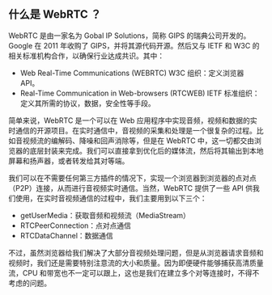 ## 什么是 WebRTC ？

WebRTC 是由一家名为 Gobal IP Solutions，简称 GIPS 的瑞典公司开发的。Google 在 2011 年收购了 GIPS，并将其源代码开源。然后又与 IETF 和 W3C 的相关标准机构合作，以确保行业达成共识。其中：

- Web Real-Time Communications (WEBRTC) W3C 组织：定义浏览器 API。
- Real-Time Communication in Web-browsers (RTCWEB) IETF 标准组织：定义其所需的协议，数据，安全性等手段。

简单来说，WebRTC 是一个可以在 Web 应用程序中实现音频，视频和数据的实时通信的开源项目。在实时通信中，音视频的采集和处理是一个很复杂的过程。比如音视频流的编解码、降噪和回声消除等，但是在 WebRTC 中，这一切都交由浏览器的底层封装来完成。我们可以直接拿到优化后的媒体流，然后将其输出到本地屏幕和扬声器，或者转发给其对等端。

我们可以在不需要任何第三方插件的情况下，实现一个浏览器到浏览器的点对点（P2P）连接，从而进行音视频实时通信。当然，WebRTC 提供了一些 API 供我们使用，在实时音视频通信的过程中，我们主要用到以下三个：

- getUserMedia：获取音频和视频流（MediaStream）
- RTCPeerConnection：点对点通信
- RTCDataChannel：数据通信

不过，虽然浏览器给我们解决了大部分音视频处理问题，但是从浏览器请求音频和视频时，我们还是需要特别注意流的大小和质量。因为即便硬件能够捕获高清质量流，CPU 和带宽也不一定可以跟上，这也是我们在建立多个对等连接时，不得不考虑的问题。